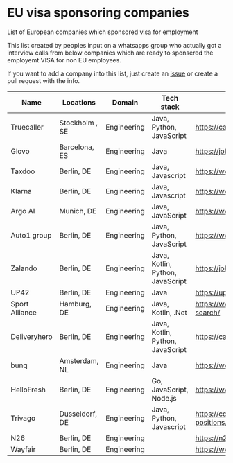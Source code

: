 # EU visa sponsoring companies
List of European companies which sponsored visa for employment

This list created by peoples input on a whatsapps group who actually got a interview calls from below companies which are ready to sponsered the employemt VISA for non EU employees.

If you want to add a company into this list, just create an [issue](https://github.com/amol-can/eu-visa-sponsoring-companies/issues/new) or create a pull request with the info.


| Name  | Locations  | Domain | Tech stack  |  Careers page  
|-------|--------------|---------------|-----------------|---------------|
| Truecaller| Stockholm , SE | Engineering |Java, Python, JavaScript | https://careers.truecaller.com/ | 
| Glovo | Barcelona, ES | Engineering | Java | https://jobs.glovoapp.com/en/ |
| Taxdoo | Berlin, DE | Engineering | Java, Javascript | https://www.taxdoo.com/en/jobs/ |
| Klarna | Berlin, DE | Engineering | Java, Javascript | https://www.klarna.com/careers/ 
| Argo AI | Munich, DE | Engineering | Java, JavaScript | https://www.argo.ai/careers/
|Auto1 group | Berlin, DE | Engineering | Java, Python, JavaScript | https://www.auto1-group.com/jobs/ |
| Zalando| Berlin, DE | Engineering| Java, Kotlin, Python, JavaScript | https://jobs.zalando.com/en/jobs/|
| UP42 | Berlin, DE | Engineering | Java | https://up42.com/company/careers |
|Sport Alliance | Hamburg, DE | Engineering | Java, Kotlin, .Net| https://www.sportalliance.com/en/job-search/ |
| Deliveryhero| Berlin, DE| Engineering| Java, Kotlin, Python, JavaScript | https://careers.deliveryhero.com/global/en|
| bunq | Amsterdam, NL | Engineering | Java | https://www.bunq.com/jobs
| HelloFresh | Berlin, DE | Engineering | Go, JavaScript, Node.js | https://www.hellofresh.com/careers/ | 
| Trivago | Dusseldorf, DE | Engineering | Java, Python, Javascript |https://company.trivago.com/open-positions/ |
| N26 | Berlin, DE | Engineering | | https://n26.com/en/careers
| Wayfair | Berlin, DE | Engineering | | https://www.aboutwayfair.com/careers
